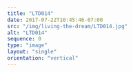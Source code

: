 ```yaml
---
title: "LTD014"
date: 2017-07-22T10:45:46-07:00
src: "/img/living-the-dream/LTD014.jpg"
alt: "LTD014"
sequence: 0
type: "image"
layout: "single"
orientation: "vertical"
---
```

